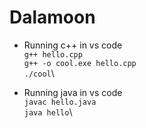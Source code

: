 # Dalamoon
- Running c++ in vs code\
`g++ hello.cpp`\
`g++ -o cool.exe hello.cpp`\
`./cool`\

- Running java in vs code\
`javac hello.java`\
`java hello`\
